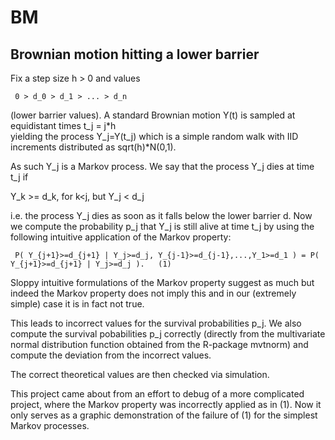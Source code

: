 # BM
## Brownian motion hitting a lower barrier

Fix a step size h > 0 and values 
   
     0 > d_0 > d_1 > ... > d_n
    
(lower barrier values). A standard Brownian motion Y(t) is sampled at equidistant times t_j = j*h    
yielding the process Y_j=Y(t_j) which is a simple random walk with IID increments distributed as
sqrt(h)*N(0,1).

As such Y_j is a Markov process. We say that the process Y_j dies at time t_j if

   Y_k >= d_k, for k<j, but Y_j < d_j
   
i.e. the process Y_j dies as soon as it falls below the lower barrier d.
Now we compute the probability p_j that Y_j is still alive at time t_j by using the following intuitive
application of the Markov property:
 
     P( Y_{j+1}>=d_{j+1} | Y_j>=d_j, Y_{j-1}>=d_{j-1},...,Y_1>=d_1 ) = P( Y_{j+1}>=d_{j+1} | Y_j>=d_j ).   (1)
     
Sloppy intuitive formulations of the Markov property suggest as much but indeed the Markov property does not
imply this and in our (extremely simple) case it is in fact not true.
 
This leads to incorrect values for the survival probabilities p_j.
We also compute the survival pobabilities p_j correctly (directly from the multivariate normal distribution function
obtained from the R-package mvtnorm) and compute the deviation from the incorrect values.

The correct theoretical values are then checked via simulation.

This project came about from an effort to debug of a more complicated project, where the Markov property 
was incorrectly applied as in (1).
Now it only serves as a graphic demonstration of the failure of (1) for the simplest Markov processes.
